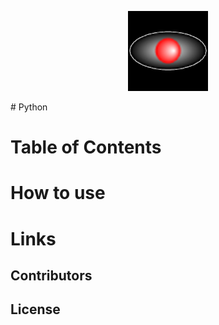 <p align="center">
    <img src="vnc.png">
</p>
# Python

# Table of Contents

# How to use

# Links

## Contributors

## License
  
  
  
